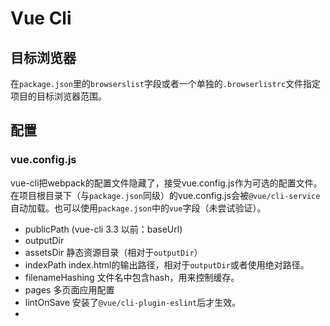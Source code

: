 # Vue Cli
## 目标浏览器
在`package.json`里的`browserslist`字段或者一个单独的`.browserlistrc`文件指定项目的目标浏览器范围。
## 配置
### vue.config.js
vue-cli把webpack的配置文件隐藏了，接受vue.config.js作为可选的配置文件。在项目根目录下（与`package.json`同级）的vue.config.js会被`@vue/cli-service`自动加载。也可以使用`package.json`中的`vue`字段（未尝试验证）。
- publicPath (vue-cli 3.3 以前：baseUrl)
- outputDir
- assetsDir 静态资源目录（相对于`outputDir`）
- indexPath index.html的输出路径，相对于`outputDir`或者使用绝对路径。
- filenameHashing 文件名中包含hash，用来控制缓存。
- pages 多页面应用配置
- lintOnSave 安装了`@vue/cli-plugin-eslint`后才生效。
- 